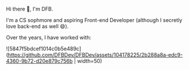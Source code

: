Hi there 👋, I'm DFB.

I'm a CS sophmore and aspiring Front-end Developer (although I secretly love back-end as well 😄).

Over the years, I have worked with:


![5847f5bdcef1014c0b5e489c](https://github.com/DFBDev/DFBDev/assets/104178225/2b288a8a-edc9-4360-9b72-d20e879c756b | width=50)
